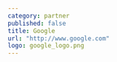 ```yaml
---
category: partner
published: false
title: Google
url: "http://www.google.com"
logo: google_logo.png
---
```




